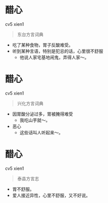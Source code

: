 # 醋心
cv5 xien1
> 东台方言词典
- 吃了某种食物，胃子反酸难受。
- 听到某种言语，特别是犯忌的话，心里很不舒服
  - 他说人家宅基地闹鬼，弄得人家～。

# 醋心
cv5 xien1
> 兴化方言词典
- 因胃酸分泌过多，胃被腌得难受
  - 我吃山芋就～。
- 恶心
  - 这些话叫人听起来～。

# 醋心
cv5 xien1
> 泰县方言志
- 胃不舒服。
- 爱人接近异性，心里不舒服，又不好说。
